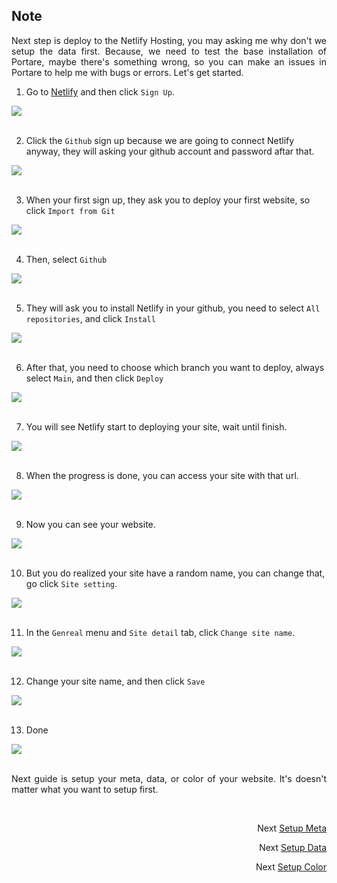 ## Note
<p align="justify">
Next step is deploy to the Netlify Hosting, you may asking me why don't we setup the data first. Because, we need to test the base installation of Portare, maybe there's something wrong, so you can make an issues in Portare to help me with bugs or errors. Let's get started.
</p>

1. Go to [Netlify](https://www.netlify.com) and then click `Sign Up`.
 <img src="https://github.com/Nemure231/portare/blob/main/docs/NETLIFY_IMG/s1.png" align="center" />
<br><br>

2. Click the `Github` sign up because we are going to connect Netlify anyway, they will asking your github account and password aftar that.
 <img src="https://github.com/Nemure231/portare/blob/main/docs/NETLIFY_IMG/s2.png" align="center" />
<br><br>

3. When your first sign up, they ask you to deploy your first website, so click `Import from Git`
 <img src="https://github.com/Nemure231/portare/blob/main/docs/NETLIFY_IMG/s2.5.png" align="center" />
<br><br>

4. Then, select `Github`
 <img src="https://github.com/Nemure231/portare/blob/main/docs/NETLIFY_IMG/s2.6.png" align="center" />
<br><br>

5. They will ask you to install Netlify in your github, you need to select `All repositories`, and click `Install`
 <img src="https://github.com/Nemure231/portare/blob/main/docs/NETLIFY_IMG/s2.7.png" align="center" />
<br><br>

6. After that, you need to choose which branch you want to deploy, always select `Main`, and then click `Deploy`
 <img src="https://github.com/Nemure231/portare/blob/main/docs/NETLIFY_IMG/s2.8.png" align="center" />
<br><br>

7. You will see Netlify start to deploying your site, wait until finish.
 <img src="https://github.com/Nemure231/portare/blob/main/docs/NETLIFY_IMG/s7.png" align="center" />
<br><br>

8. When the progress is done, you can access your site with that url.
 <img src="https://github.com/Nemure231/portare/blob/main/docs/NETLIFY_IMG/s8.png" align="center" />
<br><br>

9. Now you can see your website.
 <img src="https://github.com/Nemure231/portare/blob/main/docs/NETLIFY_IMG/s9.png" align="center" />
<br><br>

10. But you do realized your site have a random name, you can change that, go click `Site setting`.
 <img src="https://github.com/Nemure231/portare/blob/main/docs/NETLIFY_IMG/s10.png" align="center" />
<br><br>

11. In the `Genreal` menu and `Site detail` tab, click `Change site name`.
 <img src="https://github.com/Nemure231/portare/blob/main/docs/NETLIFY_IMG/s11.png" align="center" />
<br><br>

12. Change your site name, and then click `Save`
 <img src="https://github.com/Nemure231/portare/blob/main/docs/NETLIFY_IMG/s12.png" align="center" />
<br><br>

13. Done
 <img src="https://github.com/Nemure231/portare/blob/main/docs/NETLIFY_IMG/s13.png" align="center" />
<br><br>


<p align="justify">
Next guide is setup your meta, data, or color of your website. It's doesn't matter what you want to setup first.
</p>

<br>
<p align="right">Next
  <a align="right" href="https://github.com/Nemure231/portare/blob/main/docs/SETUP_META.md">
    Setup Meta
  </a>
</p>
<p align="right">Next
  <a align="right" href="https://github.com/Nemure231/portare/blob/main/docs/SETUP_DATA.md">
    Setup Data
  </a>
</p>
<p align="right">Next
  <a align="right" href="https://github.com/Nemure231/portare/blob/main/docs/SETUP_COLOR.md">
    Setup Color
  </a>
</p>

